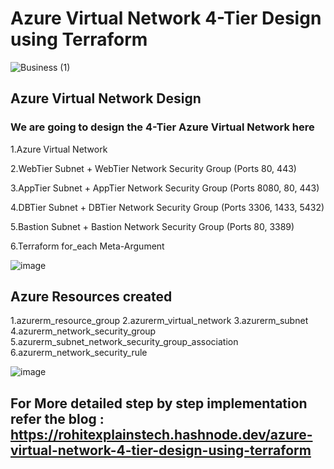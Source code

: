 # Azure Virtual Network 4-Tier Design using Terraform

![Business (1)](https://github.com/DeoreRohit4/Azure-Virtual-Network-4-Tier-Design-using-Terraform/assets/102886808/3d69a151-a976-4fad-aca4-73e3068bbe61)

## Azure Virtual Network Design
### We are going to design the 4-Tier Azure Virtual Network here
1.Azure Virtual Network

2.WebTier Subnet + WebTier Network Security Group (Ports 80, 443)

3.AppTier Subnet + AppTier Network Security Group (Ports 8080, 80, 443)

4.DBTier Subnet + DBTier Network Security Group (Ports 3306, 1433, 5432)

5.Bastion Subnet + Bastion Network Security Group (Ports 80, 3389)

6.Terraform for_each Meta-Argument

![image](https://github.com/DeoreRohit4/Azure-Virtual-Network-4-Tier-Design-using-Terraform/assets/102886808/f5bc92ae-7be0-426d-9493-d78b23230748)

## Azure Resources created
1.azurerm_resource_group
2.azurerm_virtual_network
3.azurerm_subnet
4.azurerm_network_security_group
5.azurerm_subnet_network_security_group_association
6.azurerm_network_security_rule

![image](https://github.com/DeoreRohit4/Azure-Virtual-Network-4-Tier-Design-using-Terraform/assets/102886808/2cdde050-3d98-4b0c-9ecf-db607b22fff0)

## For More detailed step by step implementation refer the blog : https://rohitexplainstech.hashnode.dev/azure-virtual-network-4-tier-design-using-terraform
